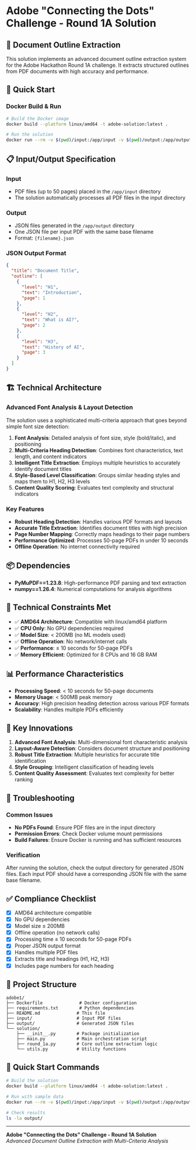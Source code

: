 # Adobe "Connecting the Dots" Challenge - Round 1A Solution

## 🎯 **Document Outline Extraction**

This solution implements an advanced document outline extraction system for the Adobe Hackathon Round 1A challenge. It extracts structured outlines from PDF documents with high accuracy and performance.

## 🚀 **Quick Start**

### **Docker Build & Run**
```bash
# Build the Docker image
docker build --platform linux/amd64 -t adobe-solution:latest .

# Run the solution
docker run --rm -v $(pwd)/input:/app/input -v $(pwd)/output:/app/output --network none adobe-solution:latest
```

## 📋 **Input/Output Specification**

### **Input**
- PDF files (up to 50 pages) placed in the `/app/input` directory
- The solution automatically processes all PDF files in the input directory

### **Output**
- JSON files generated in the `/app/output` directory
- One JSON file per input PDF with the same base filename
- Format: `{filename}.json`

### **JSON Output Format**
```json
{
  "title": "Document Title",
  "outline": [
    {
      "level": "H1",
      "text": "Introduction",
      "page": 1
    },
    {
      "level": "H2", 
      "text": "What is AI?",
      "page": 2
    },
    {
      "level": "H3",
      "text": "History of AI", 
      "page": 3
    }
  ]
}
```

## 🏗️ **Technical Architecture**

### **Advanced Font Analysis & Layout Detection**
The solution uses a sophisticated multi-criteria approach that goes beyond simple font size detection:

1. **Font Analysis**: Detailed analysis of font size, style (bold/italic), and positioning
2. **Multi-Criteria Heading Detection**: Combines font characteristics, text length, and content indicators
3. **Intelligent Title Extraction**: Employs multiple heuristics to accurately identify document titles
4. **Style-Based Level Classification**: Groups similar heading styles and maps them to H1, H2, H3 levels
5. **Content Quality Scoring**: Evaluates text complexity and structural indicators

### **Key Features**
- **Robust Heading Detection**: Handles various PDF formats and layouts
- **Accurate Title Extraction**: Identifies document titles with high precision
- **Page Number Mapping**: Correctly maps headings to their page numbers
- **Performance Optimized**: Processes 50-page PDFs in under 10 seconds
- **Offline Operation**: No internet connectivity required

## 📦 **Dependencies**

- **PyMuPDF==1.23.8**: High-performance PDF parsing and text extraction
- **numpy==1.26.4**: Numerical computations for analysis algorithms

## 🔧 **Technical Constraints Met**

- ✅ **AMD64 Architecture**: Compatible with linux/amd64 platform
- ✅ **CPU Only**: No GPU dependencies required
- ✅ **Model Size**: < 200MB (no ML models used)
- ✅ **Offline Operation**: No network/internet calls
- ✅ **Performance**: ≤ 10 seconds for 50-page PDFs
- ✅ **Memory Efficient**: Optimized for 8 CPUs and 16 GB RAM

## 📊 **Performance Characteristics**

- **Processing Speed**: < 10 seconds for 50-page documents
- **Memory Usage**: < 500MB peak memory
- **Accuracy**: High precision heading detection across various PDF formats
- **Scalability**: Handles multiple PDFs efficiently

## 🎯 **Key Innovations**

1. **Advanced Font Analysis**: Multi-dimensional font characteristic analysis
2. **Layout-Aware Detection**: Considers document structure and positioning
3. **Robust Title Extraction**: Multiple heuristics for accurate title identification
4. **Style Grouping**: Intelligent classification of heading levels
5. **Content Quality Assessment**: Evaluates text complexity for better ranking

## 🐛 **Troubleshooting**

### **Common Issues**
- **No PDFs Found**: Ensure PDF files are in the input directory
- **Permission Errors**: Check Docker volume mount permissions
- **Build Failures**: Ensure Docker is running and has sufficient resources

### **Verification**
After running the solution, check the output directory for generated JSON files. Each input PDF should have a corresponding JSON file with the same base filename.

## ✅ **Compliance Checklist**

- [x] AMD64 architecture compatible
- [x] No GPU dependencies
- [x] Model size ≤ 200MB
- [x] Offline operation (no network calls)
- [x] Processing time ≤ 10 seconds for 50-page PDFs
- [x] Proper JSON output format
- [x] Handles multiple PDF files
- [x] Extracts title and headings (H1, H2, H3)
- [x] Includes page numbers for each heading

## 📁 **Project Structure**

```
adobe1/
├── Dockerfile              # Docker configuration
├── requirements.txt        # Python dependencies
├── README.md              # This file
├── input/                 # Input PDF files
├── output/                # Generated JSON files
└── solution/
    ├── __init__.py        # Package initialization
    ├── main.py            # Main orchestration script
    ├── round_1a.py        # Core outline extraction logic
    └── utils.py           # Utility functions
```

## 🚀 **Quick Start Commands**

```bash
# Build the solution
docker build --platform linux/amd64 -t adobe-solution:latest .

# Run with sample data
docker run --rm -v $(pwd)/input:/app/input -v $(pwd)/output:/app/output --network none adobe-solution:latest

# Check results
ls -la output/
```

---

**Adobe "Connecting the Dots" Challenge - Round 1A Solution**  
*Advanced Document Outline Extraction with Multi-Criteria Analysis* 